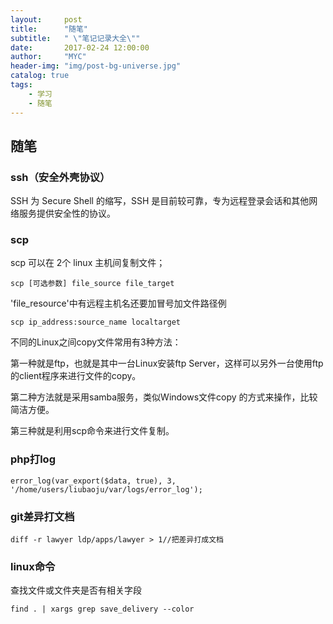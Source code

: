 ```yaml
---
layout:     post
title:      "随笔"
subtitle:   " \"笔记记录大全\""
date:       2017-02-24 12:00:00
author:     "MYC"
header-img: "img/post-bg-universe.jpg"
catalog: true
tags:
    - 学习 
    - 随笔
---
```


## 随笔

### ssh（安全外壳协议）
 
SSH 为 Secure Shell 的缩写，SSH 是目前较可靠，专为远程登录会话和其他网络服务提供安全性的协议。

### scp

scp 可以在 2个 linux 主机间复制文件；
 
	scp [可选参数] file_source file_target 

'file_resource'中有远程主机名还要加冒号加文件路径例

	scp ip_address:source_name localtarget

不同的Linux之间copy文件常用有3种方法：

第一种就是ftp，也就是其中一台Linux安装ftp Server，这样可以另外一台使用ftp的client程序来进行文件的copy。

第二种方法就是采用samba服务，类似Windows文件copy 的方式来操作，比较简洁方便。

第三种就是利用scp命令来进行文件复制。

### php打log

	error_log(var_export($data, true), 3, '/home/users/liubaoju/var/logs/error_log');

### git差异打文档

	diff -r lawyer ldp/apps/lawyer > 1//把差异打成文档

### linux命令

查找文件或文件夹是否有相关字段

	find . | xargs grep save_delivery --color

